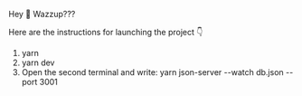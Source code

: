 Hey 👋 Wazzup???

Here are the instructions for launching the project 👇
1. yarn
2. yarn dev
3. Open the second terminal and write: yarn json-server --watch db.json --port 3001
